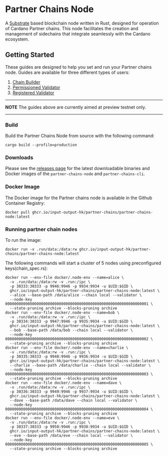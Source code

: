 # Partner Chains Node

A [Substrate](https://substrate.io/) based blockchain node written in Rust, designed for operation of Cardano Partner chains. This node facilitates the creation and management of sidechains that integrate seamlessly with the Cardano ecosystem.

## Getting Started

These guides are designed to help you set and run your Partner chains node. Guides are available for three different types of users:

1. [Chain Builder](./docs/user-guides/chain-builder.md)
2. [Permissioned Validator](./docs/user-guides/permissioned.md)
3. [Registered Validator](./docs/user-guides/registered.md)

---
**NOTE**
The guides above are currently aimed at preview testnet only.

---

### Build

Build the Partner Chains Node from source with the following command:
```
cargo build --profile=production
```

### Downloads

Please see the [releases page](https://github.com/input-output-hk/partner-chains/releases) for the latest downloadable binaries and Docker images of the `partner-chains-node` and `partner-chains-cli`.

### Docker Image

The Docker image for the Partner chains node is available in the Github Container Registry:
```
docker pull ghcr.io/input-output-hk/partner-chains/partner-chains-node:latest
```

### Running partner chain nodes

To run the image:
```
docker run -v .run/data:/data:rw ghcr.io/input-output-hk/partner-chains/partner-chains-node:latest
```

The following commands will start a cluster of 5 nodes using preconfigured keys(chain_spec.rs):
```
docker run --env-file docker/.node-env --name=alice \
  -v .run/data:/data:rw -v .run:/ipc \
  -p 30333:30333 -p 9946:9946 -p 9934:9934 -u $UID:$GID \
  ghcr.io/input-output-hk/partner-chains/partner-chains-node:latest \
  --alice --base-path /data/alice --chain local --validator \
  --node-key 0000000000000000000000000000000000000000000000000000000000000001 \
  --state-pruning archive --blocks-pruning archive
docker run --env-file docker/.node-env --name=bob \
  -v .run/data:/data:rw -v .run:/ipc \
  -p 30334:30333 -p 9947:9946 -p 9935:9934 -u $UID:$GID \
  ghcr.io/input-output-hk/partner-chains/partner-chains-node:latest \
  --bob --base-path /data/bob --chain local --validator \
  --node-key 0000000000000000000000000000000000000000000000000000000000000002 \
  --state-pruning archive --blocks-pruning archive
docker run --env-file docker/.node-env --name=charlie \
  -v .run/data:/data:rw -v .run:/ipc \
  -p 30335:30333 -p 9948:9946 -p 9936:9934 -u $UID:$GID \
  ghcr.io/input-output-hk/partner-chains/partner-chains-node:latest \
  --charlie --base-path /data/charlie --chain local --validator \
  --node-key 0000000000000000000000000000000000000000000000000000000000000003 \
  --state-pruning archive --blocks-pruning archive
docker run --env-file docker/.node-env --name=dave \
  -v .run/data:/data:rw -v .run:/ipc \
  -p 30336:30333 -p 9949:9946 -p 9937:9934 -u $UID:$GID \
  ghcr.io/input-output-hk/partner-chains/partner-chains-node:latest \
  --dave --base-path /data/dave --chain local --validator \
  --node-key 0000000000000000000000000000000000000000000000000000000000000004 \
  --state-pruning archive --blocks-pruning archive
docker run --env-file docker/.node-env --name=eve \
  -v .run/data:/data:rw -v .run:/ipc \
  -p 30337:30333 -p 9950:9946 -p 9938:9934 -u $UID:$GID \
  ghcr.io/input-output-hk/partner-chains/partner-chains-node:latest \
  --eve --base-path /data/eve --chain local --validator \
  --node-key 0000000000000000000000000000000000000000000000000000000000000005 \
  --state-pruning archive --blocks-pruning archive
```
